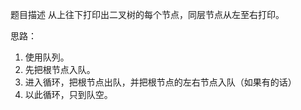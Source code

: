 题目描述
从上往下打印出二叉树的每个节点，同层节点从左至右打印。

思路：
1. 使用队列。
2. 先把根节点入队。
3. 进入循环，把根节点出队，并把根节点的左右节点入队（如果有的话）
4. 以此循环，只到队空。


